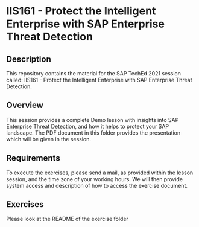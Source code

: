 # IIS161 - Protect the Intelligent Enterprise with SAP Enterprise Threat Detection

## Description

This repository contains the material for the SAP TechEd 2021 session called: IIS161 - Protect the Intelligent Enterprise with SAP Enterprise Threat Detection. 

## Overview

This session provides a complete Demo lesson with insights into SAP Enterprise Threat Detection, and how it helps to protect your SAP landscape.
The PDF document in this folder provides the presentation which will be given in the session.

## Requirements

To execute the exercises, please send a mail, as provided within the lesson session, and the time zone of your working hours.
We will then provide system access and description of how to access the exercise document.

## Exercises

Please look at the README of the exercise folder
